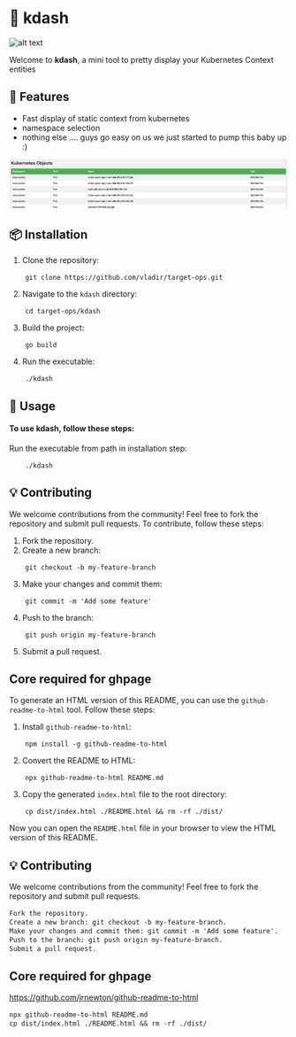 # 🚀 kdash


![alt text](https://github.com/rfyiamcool/golang_logo/blob/master/png/golang_98.png?raw=true)


Welcome to **kdash**, a mini tool to pretty display your Kubernetes Context entities

## 🌟 Features

* Fast display of static context from kubernetes
* namespace selection 
* nothing else .... guys go easy on us we just started to pump this baby up :) 

![alt text](image.png)


## 📦 Installation

1. Clone the repository:
```
    git clone https://github.com/vladir/target-ops.git
```

2. Navigate to the `kdash` directory:
```
    cd target-ops/kdash
```

3. Build the project:
```
    go build
```

4. Run the executable:
```
    ./kdash
```

## 🚀 Usage

#### To use **kdash**, follow these steps:
Run the executable from path in installation step:

```
    ./kdash
```

## 💡 Contributing

We welcome contributions from the community! Feel free to fork the repository and submit pull requests. To contribute, follow these steps:

1. Fork the repository.
2. Create a new branch: 
```
    git checkout -b my-feature-branch
```

3. Make your changes and commit them:
```
    git commit -m 'Add some feature'
```

4. Push to the branch:
```
    git push origin my-feature-branch
```

5. Submit a pull request.

## Core required for ghpage

To generate an HTML version of this README, you can use the `github-readme-to-html` tool. Follow these steps:

1. Install `github-readme-to-html`:
```
    npm install -g github-readme-to-html
```

2. Convert the README to HTML:
```
    npx github-readme-to-html README.md
```

3. Copy the generated `index.html` file to the root directory:
```
    cp dist/index.html ./README.html && rm -rf ./dist/
```

Now you can open the `README.html` file in your browser to view the HTML version of this README.


## 💡 Contributing
We welcome contributions from the community! Feel free to fork the repository and submit pull requests.
```
Fork the repository.
Create a new branch: git checkout -b my-feature-branch.
Make your changes and commit them: git commit -m 'Add some feature'.
Push to the branch: git push origin my-feature-branch.
Submit a pull request.
```
## Core required for ghpage
https://github.com/jrnewton/github-readme-to-html 
```
npx github-readme-to-html README.md
cp dist/index.html ./README.html && rm -rf ./dist/
```
